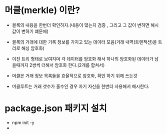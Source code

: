 # 머클(merkle) 이란?

- 블록의 내용을 한번더 확인하자.(내용이 많는지 검증 , 그리고 그 값이 변하면 해시값이 변하기 떄문에)
- 블록의 거래에 대한 기록 정보를 가지고 있는 데이터 모음(거래 내역(트랜잭션)을 트리로 해싱 암호화)
- 이진 트리 형태로 보여지며 각 데이터를 암호화 해서 하나의 암호화된 데이터가 남을때까지 2쌍씩 더해서 암호화 한다.(2개를 합쳐서)
- 머클은 거래 정보 목록들을 효율적으로 암호화, 확인 하기 위해 쓰는것

- 머클루트는 거래 갯수가 홀수인 경우 자기 자신을 한번더 사용해서 해시한다.

# package.json 패키지 설치

- npm init -y
-
